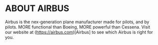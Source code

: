 # ABOUT AIRBUS
Airbus is the nex-generation plane manufacturer made for pilots, and by pilots.
MORE functional than Boeing, MORE powerful than Cessena.
Visit our website at (https://airbus.com)[Airbus] to see which Airbus is right for you.
